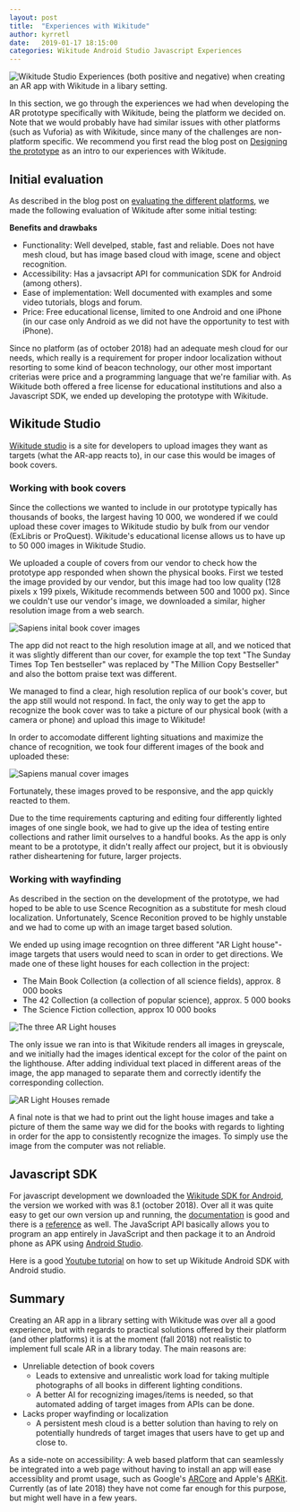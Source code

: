 ```yaml
---
layout: post
title:  "Experiences with Wikitude"
author: kyrretl
date:   2019-01-17 18:15:00
categories: Wikitude Android Studio Javascript Experiences
---
```


![Wikitude Studio](https://scriptotek.github.io/ar-project/assets/wikitude_studio.png "Images of book covers and location targets in Wikitude Studio")
Experiences (both positive and negative) when creating an AR app with Wikitude in a libary setting.
<!-- more -->

In this section, we go through the experiences we had when developing the AR prototype specifically with Wikitude, being the platform we decided on. Note that we would probably have had similar issues with other platforms (such as Vuforia) as with Wikitude, since many of the challenges are non-platform specific. We recommend you first read the blog post on [Designing the prototype](https://scriptotek.github.io/ar-project/blog/2019/01/17/wikitude.html) as an intro to our experiences with Wikitude.

## Initial evaluation

As described in the blog post on [evaluating the different platforms](https://scriptotek.github.io/ar-project/platform-evaluation/), we made the following evaluation of Wikitude after some initial testing:

**Benefits and drawbaks** 
* Functionality: Well develped, stable, fast and reliable. Does not have mesh cloud, but has image based cloud with image, scene and object recognition.
* Accessibility: Has a javsacript API for communication SDK for Android (among others).
* Ease of implementation: Well documented with examples and some video tutorials, blogs and forum.
* Price: Free educational license, limited to one Android and one iPhone (in our case only Android as we did not have the opportunity to test with iPhone).

Since no platform (as of october 2018) had an adequate mesh cloud for our needs, which really is a requirement for proper indoor localization without resorting to some kind of beacon technology, our other most important criterias were price and a programming language that we're familiar with. As Wikitude both offered a free license for educational institutions and also a Javascript SDK, we ended up developing the prototype with Wikitude.

## Wikitude Studio

[Wikitude studio](https://www.wikitude.com/external/doc/documentation/studio/introduction.html#introduction-to-studio) is a site for developers to upload images they want as targets (what the AR-app reacts to), in our case this would be images of book covers.

### Working with book covers

Since the collections we wanted to include in our prototype typically has thousands of books, the largest having 10 000, we wondered if we could upload these cover images to Wikitude studio by bulk from our vendor (ExLibris or ProQuest). Wikitude's educational license allows us to have up to 50 000 images in Wikitude Studio. 

We uploaded a couple of covers from our vendor to check how the prototype app responded when shown the physical books.
First we tested the image provided by our vendor, but this image had too low quality (128 pixels x 199 pixels, Wikitude recommends between 500 and 1000 px). Since we couldn't use our vendor's image, we downloaded a similar, higher resolution image from a web search. 

![Sapiens inital book cover images](https://scriptotek.github.io/ar-project/assets/sapiens_bad_covers.png)

The app did not react to the high resolution image at all, and we noticed that it was slightly different than our cover, for example the top text "The Sunday Times Top Ten bestseller" was replaced by "The Million Copy Bestseller" and also the bottom praise text was different.

We managed to find a clear, high resolution replica of our book's cover, but the app still would not respond. In fact, the only way to get the app to recognize the book cover was to take a picture of our physical book (with a camera or phone) and upload this image to Wikitude!

In order to accomodate different lighting situations and maximize the chance of recognition, we took four different images of the book and uploaded these:

![Sapiens manual cover images](https://scriptotek.github.io/ar-project/assets/sapiens_all_real_covers.png)

Fortunately, these images proved to be responsive, and the app quickly reacted to them.

Due to the time requirements capturing and editing four differently lighted images of one single book, we had to give up the idea of testing entire collections and rather limit ourselves to a handful books. As the app is only meant to be a prototype, it didn't really affect our project, but it is obviously rather disheartening for future, larger projects.

### Working with wayfinding

As described in the section on the development of the prototype, we had hoped to be able to use Scence Recognition as a substitute for mesh cloud localization. Unfortunately, Scence Reconition proved to be highly unstable and we had to come up with an image target based solution.

We ended up using image recogntion on three different "AR Light house"-image targets that users would need to scan in order to get directions.
We made one of these light houses for each collection in the project:

* The Main Book Collection (a collection of all science fields), approx. 8 000 books
* The 42 Collection (a collection of popular science), approx. 5 000 books
* The Science Fiction collection, approx 10 000 books

![The three AR Light houses](https://scriptotek.github.io/ar-project/assets/AR_lighthouses.png)

The only issue we ran into is that Wikitude renders all images in greyscale, and we initially had the images identical except for the color of the paint on the lighthouse. After adding individual text placed in different areas of the image, the app managed to separate them and correctly identify the corresponding collection.

![AR Light Houses remade](https://scriptotek.github.io/ar-project/assets/AR-lighthouses_corrected.png)

A final note is that we had to print out the light house images and take a picture of them the same way we did for the books with regards to lighting in order for the app to consistently recognize the images. To simply use the image from the computer was not reliable.

## Javascript SDK

For javascript development we downloaded the [Wikitude SDK for Android](https://www.wikitude.com/download-wikitude-sdk-for-android/), the version we worked with was 8.1 (october 2018).
Over all it was quite easy to get our own version up and running, the [documentation](https://www.wikitude.com/external/doc/documentation/latest/android/gettingstartedandroid.html) is good and there is a [reference](https://www.wikitude.com/external/doc/documentation/latest/Reference/JavaScript%20API/index.html) as well.
The JavaScript API basically allows you to program an app entirely in JavaScript and then package it to an Android phone as APK using [Android Studio](https://developer.android.com/studio/).

Here is a good [Youtube tutorial](https://www.youtube.com/watch?v=ux4HbnUjNMc&t=23s) on how to set up Wikitude Android SDK with Android studio.

## Summary
Creating an AR app in a library setting with Wikitude was over all a good experience, but with regards to practical solutions offered by their platform (and other platforms) it is at the moment (fall 2018) not realistic to implement full scale AR in a library today. The main reasons are:

* Unreliable detection of book covers
  * Leads to extensive and unrealistic work load for taking multiple photographs of all books in different lighting conditions.
  * A better AI for recognizing images/items is needed, so that automated adding of target images from APIs can be done.
* Lacks proper wayfinding or localization
  * A persistent mesh cloud is a better solution than having to rely on potentially hundreds of target images that users have to get up and close to. 

As a side-note on accessibility: A web based platform that can seamlessly be integrated into a web page without having to install an app will ease accessiblity and promt usage, such as Google's [ARCore](https://developers.google.com/ar/) and Apple's [ARKit](https://developer.apple.com/arkit/). Currently (as of late 2018) they have not come far enough for this purpose, but might well have in a few years.






